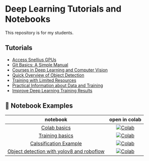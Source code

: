 # Deep Learning Tutorials and Notebooks

This repository is for my students.

## Tutorials

- [Access Snellius GPUs](tutorial/README.md)
- [Git Basics: A Simple Manual](tutorial/git.md)
- [Courses in Deep Learning and Computer Vision](tutorial/courses.md)
- [Quick Overview of Object Detection](tutorial/object_detection.md)
- [Training with Limited Resources](tutorial/training_resource_limitations.md)
- [Practical Information about Data and Training](tutorial/practical_info_data_training.md)
- [Improve Deep Learning Training Results](tutorial/improve_training_results.md)


## 🚀 Notebook Examples
| **notebook** | **open in colab** |
|:------------:|:-------------------------------------------------:|
| [Colab basics](https://github.com/fkariminejadasl/ml-notebooks/blob/main/notebooks/colab_basics.ipynb) | [![Colab](https://colab.research.google.com/assets/colab-badge.svg)](https://colab.research.google.com/github/fkariminejadasl/ml-notebooks/blob/main/notebooks/colab_basics.ipynb)| 
| [Training basics](https://github.com/fkariminejadasl/ml-notebooks/blob/main/notebooks/training_basics.ipynb) | [![Colab](https://colab.research.google.com/assets/colab-badge.svg)](https://colab.research.google.com/github/fkariminejadasl/ml-notebooks/blob/main/notebooks/training_basics.ipynb)| 
| [Calssification Example](https://github.com/fkariminejadasl/ml-notebooks/blob/main/notebooks/example_calssification.ipynb) | [![Colab](https://colab.research.google.com/assets/colab-badge.svg)](https://colab.research.google.com/github/fkariminejadasl/ml-notebooks/blob/main/notebooks/example_calssification.ipynb)| 
| [Object detection with yolov8 and roboflow](https://github.com/fkariminejadasl/ml-notebooks/blob/main/notebooks/object_detection_with_yolov8_roboflow.ipynb) | [![Colab](https://colab.research.google.com/assets/colab-badge.svg)](https://colab.research.google.com/github/fkariminejadasl/ml-notebooks/blob/main/notebooks/object_detection_with_yolov8_roboflow.ipynb)| 
